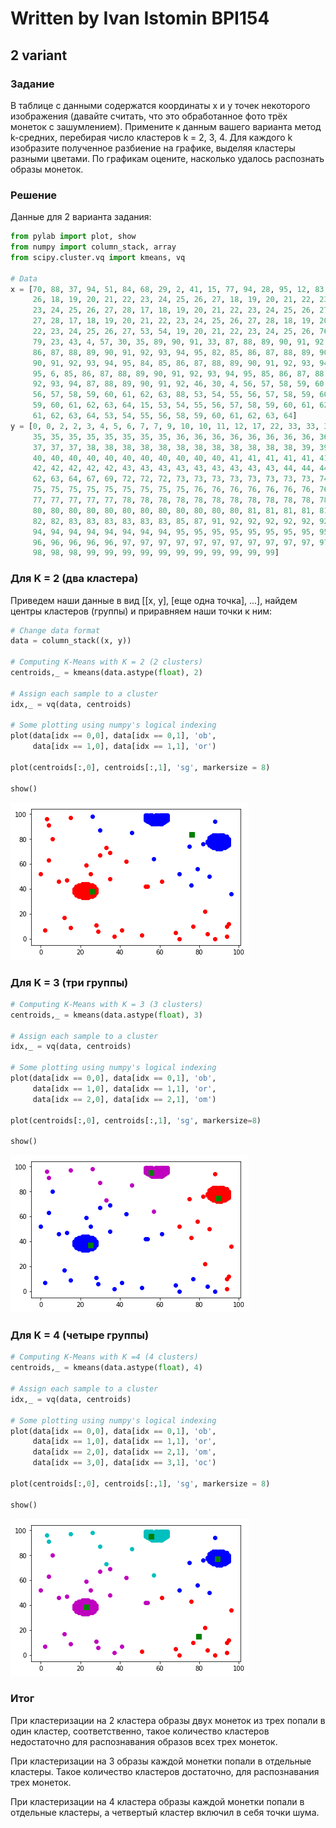 
# Written by Ivan Istomin BPI154
## 2 variant

### Задание
В таблице с данными содержатся координаты x и y точек некоторого изображения (давайте считать, что это обработанное фото трёх монеток с зашумлением). Примените к данным вашего варианта метод k-средних, перебирая число кластеров k = 2, 3, 4. Для каждого k изобразите полученное разбиение на графике, выделяя кластеры разными цветами. По графикам оцените, насколько удалось распознать образы монеток.

### Решение
Данные для 2 варианта задания:


```python
from pylab import plot, show
from numpy import column_stack, array
from scipy.cluster.vq import kmeans, vq

# Data
x = [70, 88, 37, 94, 51, 84, 68, 29, 2, 41, 15, 77, 94, 28, 95, 12, 83, 21, 22, 23, 24, 19, 20, 21, 22, 23, 24, 25,
     26, 18, 19, 20, 21, 22, 23, 24, 25, 26, 27, 18, 19, 20, 21, 22, 23, 24, 25, 26, 27, 96, 17, 18, 19, 20, 21, 22,
     23, 24, 25, 26, 27, 28, 17, 18, 19, 20, 21, 22, 23, 24, 25, 26, 27, 28, 17, 18, 19, 20, 21, 22, 23, 24, 25, 26,
     27, 28, 17, 18, 19, 20, 21, 22, 23, 24, 25, 26, 27, 28, 18, 19, 20, 21, 22, 23, 24, 25, 26, 27, 18, 19, 20, 21,
     22, 23, 24, 25, 26, 27, 53, 54, 19, 20, 21, 22, 23, 24, 25, 26, 76, 21, 22, 23, 24, 9, 61, 13, 35, 85, 0, 25, 70,
     79, 23, 43, 4, 57, 30, 35, 89, 90, 91, 33, 87, 88, 89, 90, 91, 92, 93, 75, 86, 87, 88, 89, 90, 91, 92, 93, 94, 85,
     86, 87, 88, 89, 90, 91, 92, 93, 94, 95, 82, 85, 86, 87, 88, 89, 90, 91, 92, 93, 94, 95, 84, 85, 86, 87, 88, 89,
     90, 91, 92, 93, 94, 95, 84, 85, 86, 87, 88, 89, 90, 91, 92, 93, 94, 95, 85, 86, 87, 88, 89, 90, 91, 92, 93, 94,
     95, 6, 85, 86, 87, 88, 89, 90, 91, 92, 93, 94, 95, 85, 86, 87, 88, 89, 90, 91, 92, 93, 94, 86, 87, 89, 90, 91,
     92, 93, 94, 87, 88, 89, 90, 91, 92, 46, 30, 4, 56, 57, 58, 59, 60, 61, 55, 56, 57, 58, 59, 60, 61, 62, 54, 55,
     56, 57, 58, 59, 60, 61, 62, 63, 88, 53, 54, 55, 56, 57, 58, 59, 60, 61, 62, 63, 64, 3, 53, 54, 55, 56, 57, 58,
     59, 60, 61, 62, 63, 64, 15, 53, 54, 55, 56, 57, 58, 59, 60, 61, 62, 63, 64, 26, 53, 54, 55, 56, 57, 58, 59, 60,
     61, 62, 63, 64, 53, 54, 55, 56, 58, 59, 60, 61, 62, 63, 64]
y = [0, 0, 2, 2, 3, 4, 5, 6, 7, 7, 9, 10, 10, 11, 12, 17, 22, 33, 33, 33, 33, 34, 34, 34, 34, 34, 34, 34, 34, 35, 35,
     35, 35, 35, 35, 35, 35, 35, 35, 36, 36, 36, 36, 36, 36, 36, 36, 36, 36, 36, 37, 37, 37, 37, 37, 37, 37, 37, 37,
     37, 37, 37, 38, 38, 38, 38, 38, 38, 38, 38, 38, 38, 38, 38, 39, 39, 39, 39, 39, 39, 39, 39, 39, 39, 39, 39, 40,
     40, 40, 40, 40, 40, 40, 40, 40, 40, 40, 40, 41, 41, 41, 41, 41, 41, 41, 41, 41, 41, 42, 42, 42, 42, 42, 42, 42,
     42, 42, 42, 42, 42, 43, 43, 43, 43, 43, 43, 43, 43, 43, 44, 44, 44, 44, 46, 46, 47, 48, 50, 52, 52, 52, 56, 59,
     62, 63, 64, 67, 69, 72, 72, 72, 73, 73, 73, 73, 73, 73, 73, 73, 74, 74, 74, 74, 74, 74, 74, 74, 74, 74, 75, 75,
     75, 75, 75, 75, 75, 75, 75, 75, 75, 76, 76, 76, 76, 76, 76, 76, 76, 76, 76, 76, 76, 77, 77, 77, 77, 77, 77, 77,
     77, 77, 77, 77, 77, 78, 78, 78, 78, 78, 78, 78, 78, 78, 78, 78, 78, 79, 79, 79, 79, 79, 79, 79, 79, 79, 79, 79,
     80, 80, 80, 80, 80, 80, 80, 80, 80, 80, 80, 80, 81, 81, 81, 81, 81, 81, 81, 81, 81, 81, 82, 82, 82, 82, 82, 82,
     82, 82, 83, 83, 83, 83, 83, 83, 85, 87, 91, 92, 92, 92, 92, 92, 92, 93, 93, 93, 93, 93, 93, 93, 93, 94, 94, 94,
     94, 94, 94, 94, 94, 94, 94, 94, 95, 95, 95, 95, 95, 95, 95, 95, 95, 95, 95, 95, 96, 96, 96, 96, 96, 96, 96, 96,
     96, 96, 96, 96, 96, 97, 97, 97, 97, 97, 97, 97, 97, 97, 97, 97, 97, 97, 98, 98, 98, 98, 98, 98, 98, 98, 98, 98,
     98, 98, 98, 99, 99, 99, 99, 99, 99, 99, 99, 99, 99, 99]
```

### Для K = 2 (два кластера)

Приведем наши данные в вид [[x, y], [еще одна точка], ...], найдем центры кластеров (группы) и приравняем наши точки к ним:


```python
# Change data format
data = column_stack((x, y))

# Computing K-Means with K = 2 (2 clusters)
centroids,_ = kmeans(data.astype(float), 2)

# Assign each sample to a cluster
idx,_ = vq(data, centroids)

# Some plotting using numpy's logical indexing
plot(data[idx == 0,0], data[idx == 0,1], 'ob',
     data[idx == 1,0], data[idx == 1,1], 'or')

plot(centroids[:,0], centroids[:,1], 'sg', markersize = 8)

show()
```


![png](output_3_0.png)


### Для K = 3 (три группы)


```python
# Computing K-Means with K = 3 (3 clusters)
centroids,_ = kmeans(data.astype(float), 3)

# Assign each sample to a cluster
idx,_ = vq(data, centroids)

# Some plotting using numpy's logical indexing
plot(data[idx == 0,0], data[idx == 0,1], 'ob',
     data[idx == 1,0], data[idx == 1,1], 'or',
     data[idx == 2,0], data[idx == 2,1], 'om')

plot(centroids[:,0], centroids[:,1], 'sg', markersize=8)

show()
```


![png](output_5_0.png)


### Для K = 4 (четыре группы)


```python
# Computing K-Means with K =4 (4 clusters)
centroids,_ = kmeans(data.astype(float), 4)

# Assign each sample to a cluster
idx,_ = vq(data, centroids)

# Some plotting using numpy's logical indexing
plot(data[idx == 0,0], data[idx == 0,1], 'ob',
     data[idx == 1,0], data[idx == 1,1], 'or',
     data[idx == 2,0], data[idx == 2,1], 'om',
     data[idx == 3,0], data[idx == 3,1], 'oc')

plot(centroids[:,0], centroids[:,1], 'sg', markersize = 8)

show()
```


![png](output_7_0.png)


### Итог

При кластеризации на 2 кластера образы двух монеток из трех попали в один кластер, соответственно, такое количество кластеров недостаточно для распознавания образов всех трех монеток.

При кластеризации на 3 образы каждой монетки попали в отдельные кластеры. Такое количество кластеров достаточно, для распознавания трех монеток.

При кластеризации на 4 кластера образы каждой монетки попали в отдельные кластеры, а четвертый кластер включил в себя точки шума.
